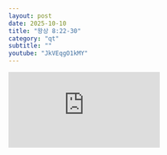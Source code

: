 ```yaml
---
layout: post
date: 2025-10-10
title: "왕상 8:22-30"
category: "qt"
subtitle: ""
youtube: "JkVEqgO1kMY"
---
```


<div class="youtube margin-large">
    <iframe src="https://www.youtube.com/embed/JkVEqgO1kMY" title="YouTube video player" frameborder="0" allow="accelerometer; autoplay; clipboard-write; encrypted-media; gyroscope; picture-in-picture; web-share" allowfullscreen></iframe>
</div>

